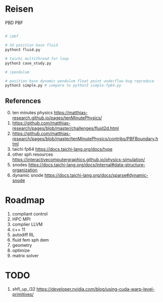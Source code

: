 # Reisen
PBD PBF

## 
```python 
# /pbf 

# 3d position base fluid
python3 fluid.py

# taichi multithread for loop 
python3 case_study.py

# /pendulum

# position base dynamic pendulum float point underflow bug reproduce
python3 simple.py # compare to python3 simple-fp64.py

```


## References

0. ten minutes physics https://matthias-research.github.io/pages/tenMinutePhysics/
1. https://github.com/matthias-research/pages/blob/master/challenges/fluid2d.html
2. https://github.com/matthias-research/pages/blob/master/tenMinutePhysics/contribs/PBFBoundary.html
3. taichi fp64 https://docs.taichi-lang.org/docs/type
4. other sph resources https://interactivecomputergraphics.github.io/physics-simulation/
5. snodes https://docs.taichi-lang.org/docs/internal#data-structure-organization
6. dynamic snode https://docs.taichi-lang.org/docs/sparse#dynamic-snode


# Roadmap

1. compliant control 
2. HPC MPI
3. complier LLVM 
4. c++ 11
5. autodiff RL
6. fluid fem sph dem
7. geometry 
8. optimize 
9. matrix solver



# TODO
1. shfl_up_i32 https://developer.nvidia.com/blog/using-cuda-warp-level-primitives/